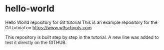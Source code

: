 # hello-world
Hello World repository for Git tutorial
This is an example repository for the Git tutoial on https://www.w3schools.com

This repository is built step by step in the tutorial.
A new line was added to test it directly on the GITHUB.
